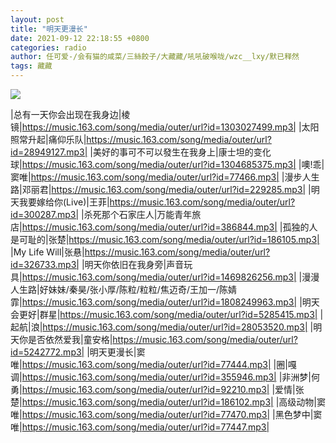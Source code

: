 ```yaml
---
layout: post
title: "明天更漫长"
date: 2021-09-12 22:18:55 +0800
categories: radio
author: 任可爱-/会有猫的咸菜/三絲餃子/大藏藏/吼吼破喉咙/wzc__lxy/默已释然
tags: 藏藏
---
```

![]({{site.baseurl}}/images/cover_20210912.jpg)

|总有一天你会出现在我身边|棱镜|https://music.163.com/song/media/outer/url?id=1303027499.mp3|
|太阳照常升起|痛仰乐队|https://music.163.com/song/media/outer/url?id=28949127.mp3|
|美好的事可不可以發生在我身上|康士坦的变化球|https://music.163.com/song/media/outer/url?id=1304685375.mp3|
|噢!乖|窦唯|https://music.163.com/song/media/outer/url?id=77466.mp3|
|漫步人生路|邓丽君|https://music.163.com/song/media/outer/url?id=229285.mp3|
|明天我要嫁给你(Live)|王菲|https://music.163.com/song/media/outer/url?id=300287.mp3|
|杀死那个石家庄人|万能青年旅店|https://music.163.com/song/media/outer/url?id=386844.mp3|
|孤独的人是可耻的|张楚|https://music.163.com/song/media/outer/url?id=186105.mp3|
|My Life Will|张悬|https://music.163.com/song/media/outer/url?id=326733.mp3|
|明天你依旧在我身旁|声音玩具|https://music.163.com/song/media/outer/url?id=1469826256.mp3|
|漫漫人生路|好妹妹/秦昊/张小厚/陈粒/粒粒/焦迈奇/王加一/陈婧霏|https://music.163.com/song/media/outer/url?id=1808249963.mp3|
|明天会更好|群星|https://music.163.com/song/media/outer/url?id=5285415.mp3|
|起航|浪|https://music.163.com/song/media/outer/url?id=28053520.mp3|
|明天你是否依然爱我|童安格|https://music.163.com/song/media/outer/url?id=5242772.mp3|
|明天更漫长|窦唯|https://music.163.com/song/media/outer/url?id=77444.mp3|
|圈|嘎调|https://music.163.com/song/media/outer/url?id=355946.mp3|
|非洲梦|何勇|https://music.163.com/song/media/outer/url?id=92210.mp3|
|爱情|张楚|https://music.163.com/song/media/outer/url?id=186102.mp3|
|高级动物|窦唯|https://music.163.com/song/media/outer/url?id=77470.mp3|
|黑色梦中|窦唯|https://music.163.com/song/media/outer/url?id=77447.mp3|

